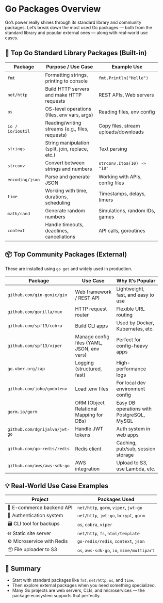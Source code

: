 # Go Packages Overview

Go’s power really shines through its standard library and community packages. Let’s break down the most used Go packages — both from the standard library and popular external ones — along with real-world use cases.

## 🧰 Top Go Standard Library Packages (Built-in)

| Package            | Purpose / Use Case                               | Example Use                      |
|--------------------|-------------------------------------------------|----------------------------------|
| `fmt`              | Formatting strings, printing to console         | `fmt.Println("Hello")`          |
| `net/http`         | Build HTTP servers and make HTTP requests       | REST APIs, Web servers           |
| `os`               | OS-level operations (files, env vars, args)    | Reading files, env config        |
| `io / io/ioutil`   | Reading/writing streams (e.g., files, requests) | Copy files, stream uploads/downloads |
| `strings`          | String manipulation (split, join, replace, etc.)| Text parsing                     |
| `strconv`          | Convert between strings and numbers              | `strconv.Itoa(10) -> "10"`      |
| `encoding/json`    | Parse and generate JSON                          | Working with APIs, config files  |
| `time`             | Working with time, durations, scheduling        | Timestamps, delays, timers       |
| `math/rand`        | Generate random numbers                          | Simulations, random IDs, games   |
| `context`          | Handle timeouts, deadlines, cancellations       | API calls, goroutines            |

## 📦 Top Community Packages (External)

These are installed using `go get` and widely used in production.

| Package                             | Use Case                                      | Why It’s Popular                 |
|-------------------------------------|-----------------------------------------------|-----------------------------------|
| `github.com/gin-gonic/gin`         | Web framework / REST API                      | Lightweight, fast, and easy to use |
| `github.com/gorilla/mux`           | HTTP request router                           | Flexible URL routing              |
| `github.com/spf13/cobra`           | Build CLI apps                               | Used by Docker, Kubernetes, etc.  |
| `github.com/spf13/viper`           | Manage config files (YAML, JSON, env vars)  | Perfect for config-heavy apps     |
| `go.uber.org/zap`                  | Logging (structured, fast)                   | High-performance logs             |
| `github.com/joho/godotenv`         | Load .env files                              | For local dev environment config  |
| `gorm.io/gorm`                      | ORM (Object Relational Mapping for DBs)     | Easy DB operations with PostgreSQL, MySQL |
| `github.com/dgrijalva/jwt-go`      | Handle JWT tokens                            | Auth system in web apps          |
| `github.com/go-redis/redis`        | Redis client                                 | Caching, pub/sub, session storage |
| `github.com/aws/aws-sdk-go`        | AWS integration                              | Upload to S3, use Lambda, etc.   |

## 💡 Real-World Use Case Examples

| Project                          | Packages Used                             |
|----------------------------------|------------------------------------------|
| 🛒 E-commerce backend API         | `net/http`, `gorm`, `viper`, `jwt-go`   |
| 🔐 Authentication system          | `net/http`, `jwt-go`, `bcrypt`, `gorm`  |
| 🗃 CLI tool for backups           | `os`, `cobra`, `viper`                  |
| 🌐 Static site server             | `net/http`, `fs`, `html/template`       |
| ⚙️ Microservice with Redis        | `go-redis/redis`, `context`, `json`     |
| 📦 File uploader to S3           | `os`, `aws-sdk-go`, `io`, `mime/multipart` |

## 🧠 Summary
- Start with standard packages like `fmt`, `net/http`, `os`, and `time`.
- Then explore external packages when you need something specialized.
- Many Go projects are web servers, CLIs, and microservices — the package ecosystem supports that perfectly.